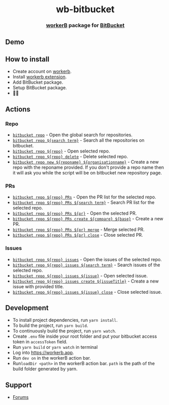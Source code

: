 <h1 align="center">wb-bitbucket</h1>
<h3 align="center"><a href="https://workerb.io/">workerB</a> package for <a href="https://bitbucket.org/">BitBucket</a></h3>

## Demo


## How to install
* Create account on [workerb](https://workerb.io/).
* Install [workerb extension](https://chrome.google.com/webstore/detail/jdbakbjkiklbibfccegfejjdlcgpnnpe).
* Add BitBucket package.
* Setup BitBucket package.
*  🚀🚀

## Actions

### Repo
* [`bitbucket repo`](./src/actions/repo/options/index.ts) - Open the global search for repositories.
* [`bitbucket repo ${search term}`](./src/actions/repo/options/index.ts) - Search all the repositories on bitbucket.
* [`bitbucket repo ${repo}`](./src/actions/repo/options/index.ts) - Open selected repo.
* [`bitbucket repo ${repo} delete`](./src/actions/repo/options/delete.ts) - Delete selected repo.
* [`bitbucket repo new ${reponame} ${organisationname}`](./src/actions/repo/new.ts) - Create a new repo with the reponame provided. If you don't provide a repo name then it will ask you while the script will be on bitbucket new repository page.

### PRs
* [`bitbucket repo ${repo} PRs`](./src/actions/repo/options/PRs/options/index.ts) - Open the PR list for the selected repo.
* [`bitbucket repo ${repo} PRs ${search term}`](./src/actions/repo/options/PRs/options/index.ts) - Search PR list for the selected repo.
* [`bitbucket repo ${repo} PRs ${pr}`](./src/actions/repo/options/PRs/options/index.ts) - Open the selected PR.
* [`bitbucket repo ${repo} PRs create ${compare} ${base}`](./src/actions/repo/options/PRs/create.ts) - Create a new PR.
* [`bitbucket repo ${repo} PRs ${pr} merge`](./src/actions/repo/options/PRs/options/merge.ts) - Merge selected PR.
* [`bitbucket repo ${repo} PRs ${pr} close`](./src/actions/repo/options/PRs/options/close.ts) - Close selected PR.

### Issues
* [`bitbucket repo ${repo} issues`](./src/actions/repo/options/issues/options/index.ts) - Open the issues of the selected repo.
* [`bitbucket repo ${repo} issues ${search term}`](./src/actions/repo/options/issues/options/index.ts) - Search issues of the selected repo.
* [`bitbucket repo ${repo} issues ${issue}`](./src/actions/repo/options/issues/options/index.ts) - Open selected issue.
* [`bitbucket repo ${repo} issues create ${issueTitle}`](./src/actions/repo/options/issues/create.ts) - Create a new issue with provided title.
* [`bitbucket repo ${repo} issues ${issue} close`](./src/actions/repo/options/issues/options/close.ts) - Close selected issue.

## Development
* To install project dependencies, run `yarn install`. 
* To build the project, run `yarn build`.
* To continuously build the project, run `yarn watch`.
* Create `.env` file inside your root folder and put your bitbucket access token in `accessToken` field.
* Run `yarn build` or `yarn watch` in terminal
* Log into https://workerb.app.
* Run `dev on` in the workerB action bar.
* Run`loadDir <path>` in the workerB action bar. `path` is the path of the build folder generated by yarn.

## Support
* [Forums](http://forums.workerb.io/)
